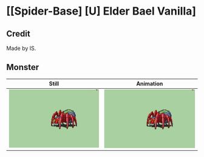 # [\[Spider-Base\] \[U\] Elder Bael Vanilla]

## Credit

Made by IS.
	
## Monster

| Still | Animation |
| :---: | :-------: |
| ![Monster still](./Monster_000.png) | ![Monster animation](./Monster.gif) |
